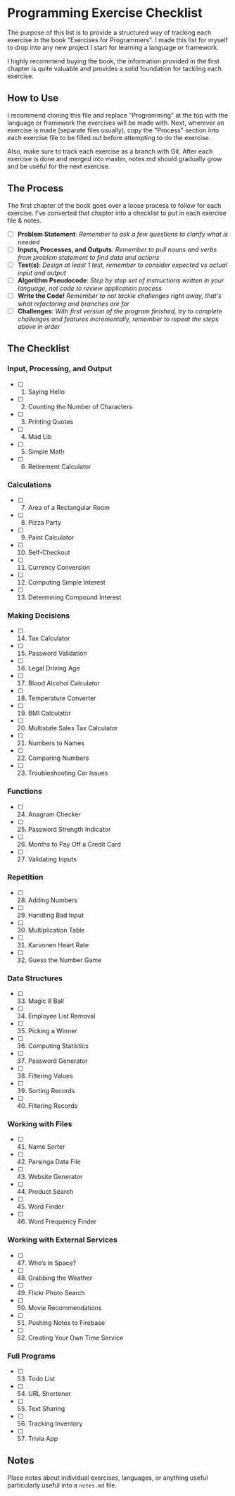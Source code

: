 # Programming Exercise Checklist

The purpose of this list is to provide a structured way of tracking each exercise in the book "Exercises for Programmers".  I made this list for myself to drop into any new project I start for learning a language or framework.

I highly recommend buying the book, the information provided in the first chapter is quite valuable and provides a solid foundation for tackling each exercise.

## How to Use

I recommend cloning this file and replace "Programming" at the top with the language or framework the exercises will be made with.  Next, wherever an exercise is made (separate files usually), copy the "Process" section into each exercise file to be filled out before attempting to do the exercise.

Also, make sure to track each exercise as a branch with Git.  After each exercise is done and merged into master, notes.md should gradually grow and be useful for the next exercise.

## The Process

The first chapter of the book goes over a loose process to follow for each exercise.  I've converted that chapter into a checklist to put in each exercise file & notes.

- [ ] **Problem Statement**: *Remember to ask a few questions to clarify what is needed*
- [ ] **Inputs, Processes, and Outputs**: *Remember to pull nouns and verbs from problem statement to find data and actions*
- [ ] **Test(s)**: *Design at least 1 test, remember to consider expected vs actual input and output*
- [ ] **Algorithm Pseudocode**: *Step by step set of instructions written in your language, not code to review application process*
- [ ] **Write the Code!** *Remember to not tackle challenges right away, that's what refactoring and branches are for*
- [ ] **Challenges**: *With first version of the program finished, try to complete challenges and features incrementally, remember to repeat the steps above in order*

## The Checklist

### Input, Processing, and Output

- [ ] 01. Saying Hello
- [ ] 02. Counting the Number of Characters
- [ ] 03. Printing Quotes
- [ ] 04. Mad Lib
- [ ] 05. Simple Math
- [ ] 06. Retirement Calculator

### Calculations

- [ ] 07. Area of a Rectangular Room
- [ ] 08. Pizza Party
- [ ] 09. Paint Calculator
- [ ] 10. Self-Checkout
- [ ] 11. Currency Conversion
- [ ] 12. Computing Simple Interest
- [ ] 13. Determining Compound Interest

### Making Decisions

- [ ] 14. Tax Calculator
- [ ] 15. Password Validation
- [ ] 16. Legal Driving Age
- [ ] 17. Blood Alcohol Calculator
- [ ] 18. Temperature Converter
- [ ] 19. BMI Calculator
- [ ] 20. Multistate Sales Tax Calculator
- [ ] 21. Numbers to Names
- [ ] 22. Comparing Numbers
- [ ] 23. Troubleshooting Car Issues

### Functions

- [ ] 24. Anagram Checker
- [ ] 25. Password Strength Indicator
- [ ] 26. Months to Pay Off a Credit Card
- [ ] 27. Validating Inputs

### Repetition

- [ ] 28. Adding Numbers
- [ ] 29. Handling Bad Input
- [ ] 30. Multiplication Table
- [ ] 31. Karvonen Heart Rate
- [ ] 32. Guess the Number Game

### Data Structures

- [ ] 33. Magic 8 Ball
- [ ] 34. Employee List Removal
- [ ] 35. Picking a Winner
- [ ] 36. Computing Statistics
- [ ] 37. Password Generator
- [ ] 38. Filtering Values
- [ ] 39. Sorting Records
- [ ] 40. Filtering Records

### Working with Files

- [ ] 41. Name Sorter
- [ ] 42. Parsinga Data File
- [ ] 43. Website Generator
- [ ] 44. Product Search
- [ ] 45. Word Finder
- [ ] 46. Word Frequency Finder

### Working with External Services

- [ ] 47. Who’s in Space?
- [ ] 48. Grabbing the Weather
- [ ] 49. Flickr Photo Search
- [ ] 50. Movie Recommendations
- [ ] 51. Pushing Notes to Firebase
- [ ] 52. Creating Your Own Time Service

### Full Programs

- [ ] 53. Todo List
- [ ] 54. URL Shortener
- [ ] 55. Text Sharing
- [ ] 56. Tracking Inventory
- [ ] 57. Trivia App

## Notes

Place notes about individual exercises, languages, or anything useful particularly useful into a `notes.md` file.